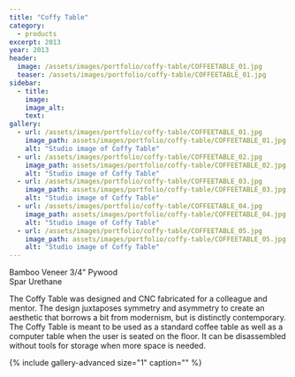 ```yaml
---
title: "Coffy Table"
category:
  - products
excerpt: 2013
year: 2013
header:
  image: /assets/images/portfolio/coffy-table/COFFEETABLE_01.jpg
  teaser: /assets/images/portfolio/coffy-table/COFFEETABLE_01.jpg
sidebar:
  - title:
    image:
    image_alt:
    text:
gallery:
  - url: /assets/images/portfolio/coffy-table/COFFEETABLE_01.jpg
    image_path: assets/images/portfolio/coffy-table/COFFEETABLE_01.jpg
    alt: "Studio image of Coffy Table"
  - url: /assets/images/portfolio/coffy-table/COFFEETABLE_02.jpg
    image_path: assets/images/portfolio/coffy-table/COFFEETABLE_02.jpg
    alt: "Studio image of Coffy Table"
  - url: /assets/images/portfolio/coffy-table/COFFEETABLE_03.jpg
    image_path: assets/images/portfolio/coffy-table/COFFEETABLE_03.jpg
    alt: "Studio image of Coffy Table"
  - url: /assets/images/portfolio/coffy-table/COFFEETABLE_04.jpg
    image_path: assets/images/portfolio/coffy-table/COFFEETABLE_04.jpg
    alt: "Studio image of Coffy Table"
  - url: /assets/images/portfolio/coffy-table/COFFEETABLE_05.jpg
    image_path: assets/images/portfolio/coffy-table/COFFEETABLE_05.jpg
    alt: "Studio image of Coffy Table"
---
```

Bamboo Veneer 3/4" Pywood  
Spar Urethane

The Coffy Table was designed and CNC fabricated for a colleague and mentor. The design juxtaposes symmetry and asymmetry to create an aesthetic that borrows a bit from modernism, but is distinctly contemporary. The Coffy Table is meant to be used as a standard coffee table as well as a computer table when the user is seated on the floor. It can be disassembled without tools for storage when more space is needed.

{% include gallery-advanced size="1" caption="" %}